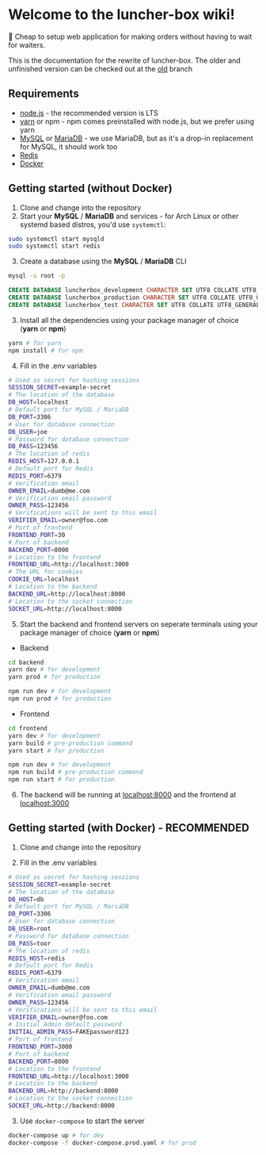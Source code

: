 # Welcome to the luncher-box wiki!
:poultry_leg: Cheap to setup web application for making orders without having to wait for waiters.

This is the documentation for the rewrite of luncher-box. The older and unfinished version can be checked out at the [old](https://github.com/DeliriumProducts/luncher-box/tree/old) branch

## Requirements

* [node.js](http://nodejs.org) - the recommended version is LTS
* [yarn](https://yarnpkg.com) or npm - npm comes preinstalled with node.js, but we prefer using yarn
* [MySQL](https://www.mysql.com/) or [MariaDB](https://mariadb.com/) - we use MariaDB, but as it's a drop-in replacement for MySQL, it should work too
* [Redis](http://redis.io)
* [Docker](https://www.docker.com/)

## Getting started (without Docker)

1. Clone and change into the repository
2. Start your **MySQL** / **MariaDB** and services - for Arch Linux or other systemd based distros, you'd use `systemctl`:

```sh
sudo systemctl start mysqld
sudo systemctl start redis
```

3. Create a database using the **MySQL** / **MariaDB** CLI
```sh
mysql -u root -p
```
```sql
CREATE DATABASE luncherbox_development CHARACTER SET UTF8 COLLATE UTF8_GENERAL_CI;
CREATE DATABASE luncherbox_production CHARACTER SET UTF8 COLLATE UTF8_GENERAL_CI;
CREATE DATABASE luncherbox_test CHARACTER SET UTF8 COLLATE UTF8_GENERAL_CI;
```

3. Install all the dependencies using your package manager of choice (**yarn** or **npm**)

```sh
yarn # for yarn
npm install # for npm
```

4. Fill in the .env variables

```bash
# Used as secret for hashing sessions
SESSION_SECRET=example-secret
# The location of the database
DB_HOST=localhost
# Default port for MySQL / MariaDB
DB_PORT=3306
# User for database connection
DB_USER=joe
# Password for database connection
DB_PASS=123456 
# The location of redis
REDIS_HOST=127.0.0.1
# Default port for Redis
REDIS_PORT=6379
# Verification email
OWNER_EMAIL=dumb@me.com
# Verification email password
OWNER_PASS=123456 
# Verifications will be sent to this email
VERIFIER_EMAIL=owner@foo.com
# Port of frontend
FRONTEND_PORT=30
# Port of backend
BACKEND_PORT=8000
# Location to the frontend
FRONTEND_URL=http://localhost:3000
# The URL for cookies
COOKIE_URL=localhost
# Location to the backend
BACKEND_URL=http://localhost:8000
# Location to the socket connection
SOCKET_URL=http://localhost:8000
```

5. Start the backend and frontend servers on seperate terminals using your package manager of choice (**yarn** or **npm**)

- Backend
```sh
cd backend
yarn dev # for development
yarn prod # for production

npm run dev # for development
npm run prod # for production
```

- Frontend
```sh
cd frontend
yarn dev # for development
yarn build # pre-production command
yarn start # for production

npm run dev # for development
npm run build # pre-production command
npm run start # for production
```

6. The backend will be running at [localhost:8000](http://localhost:8000) and the frontend at [localhost:3000](http://localhost:3000)

## Getting started (with Docker) - RECOMMENDED

1. Clone and change into the repository

2. Fill in the .env variables
```bash
# Used as secret for hashing sessions
SESSION_SECRET=example-secret
# The location of the database
DB_HOST=db
# Default port for MySQL / MariaDB
DB_PORT=3306
# User for database connection
DB_USER=root
# Password for database connection
DB_PASS=toor
# The location of redis
REDIS_HOST=redis
# Default port for Redis
REDIS_PORT=6379
# Verification email
OWNER_EMAIL=dumb@me.com
# Verification email password
OWNER_PASS=123456 
# Verifications will be sent to this email
VERIFIER_EMAIL=owner@foo.com
# Initial Admin default password
INITIAL_ADMIN_PASS=FAKEpassword123
# Port of frontend
FRONTEND_PORT=3000
# Port of backend
BACKEND_PORT=8000
# Location to the frontend
FRONTEND_URL=http://localhost:3000
# Location to the backend
BACKEND_URL=http://backend:8000
# Location to the socket connection
SOCKET_URL=http://backend:8000
```

3. Use `docker-compose` to start the server
```sh
docker-compose up # for dev
docker-compose -f docker-compose.prod.yaml # for prod
```